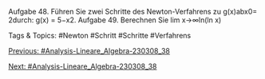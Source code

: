 Aufgabe 48. Führen Sie zwei Schritte des Newton-Verfahrens zu g(x)abx0= 2durch:
g(x) = 5−x2.
Aufgabe 49. Berechnen Sie
lim
x→∞ln(ln x)

   Tags & Topics:
   #Newton
   #Schritt
   #Schritte
   #Verfahrens

[Previous: #Analysis-Lineare_Algebra-230308_38](Analysis-Lineare_Algebra-230308_38.md)

[Next: #Analysis-Lineare_Algebra-230308_38](Analysis-Lineare_Algebra-230308_38.md)